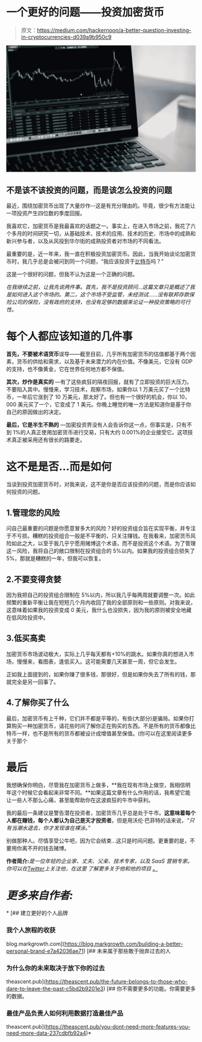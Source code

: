 # 一个更好的问题——投资加密货币

> 原文：<https://medium.com/hackernoon/a-better-question-investing-in-cryptocurrencies-d039a9b950c9>

![](img/a813693ea59e413c4f8cd6f1d33d7436.png)

## 不是该不该投资的问题，而是该怎么投资的问题

最近，围绕加密货币出现了大量炒作--这是有充分理由的。毕竟，很少有方法能让一项投资产生四位数的季度回报。

我喜欢它，加密货币是我最喜欢的话题之一。事实上，在进入市场之前，我花了六个多月的时间研究一切，从基础技术、技术的应用、技术的历史、市场中的成熟和新兴参与者，以及从风投到华尔街的成熟投资者对市场的不同看法。

最重要的是，近一年来，我一直在积极投资加密货币。因此，当我开始谈论加密货币时，我几乎总是会被问到同一个问题，“我应该投资于[比特币](https://hackernoon.com/tagged/bitcoin)吗？”

这是一个很好的问题，但我不认为这是一个正确的问题。

*在我继续之前，让我先说两件事。首先，我不是投资顾问…这篇文章只是概述了我是如何进入这个市场的。第二，这个市场不受监管，未经测试……没有联邦存款保险公司的保险，没有政府的支持，也没有足够的数据来论证一种投资策略的可行性。*

# 每个人都应该知道的几件事

**首先，不要被术语货币**误导——截至目前，几乎所有加密货币的估值都基于两个因素，货币的供给和需求，以及基于未来潜力的内在价值。不像美元，它没有 GDP 的支持，也不像黄金，它在世界任何地方都不保值。

**其次，炒作是真实的** —有了这些疯狂的隔夜回报，就有了立即投资的巨大压力。不要陷入其中。慢慢来，学习技术，观察市场，如果你以 1 万美元买了一个比特币，一年后它涨到了 10 万美元，那太好了。但也有一个很好的机会，你以 10，000 美元买了一个，它变成了 1 美元。你晚上睡觉的唯一方法是知道你是基于你自己的原因做出的决定。

**最后，它是半生不熟的** —加密投资界没有人会告诉你这一点，但事实是，只有不到 1%的人真正使用加密货币进行交易，只有大约 0.001%的企业接受它。这项技术真正被采用还有很长的路要走。

# 这不是是否…而是如何

当谈到投资加密货币时，对我来说，这不是你是否应该投资的问题，而是你应该如何投资的问题。

## 1.管理您的风险

问自己最重要的问题是你愿意冒多大的风险？好的投资组合旨在实现平衡，并专注于不亏损。糟糕的投资组合一般是不平衡的，只关注赚钱。在我看来，加密货币风险如此之大，以至于我几乎宁愿用赌博这个术语，而不是投资这个术语。为了管理这一风险，我将自己的敞口限制在投资组合的 5%以内。如果我的投资组合损失了 5%，那就是糟糕的一年，但我可以恢复。

## 2.不要变得贪婪

因为我把自己的投资组合限制在 5%以内，所以我几乎每两周就要调整一次。如此频繁的重新平衡让我在短短几个月内收回了我的全部原则和一些原则。对我来说，这意味着如果我的投资变成 0 美元，我什么也没损失，因为我的原则被安全地藏在低风险投资中。

## 3.低买高卖

加密货币市场波动极大，实际上几乎每天都有+10%的跳水。如果你真的想进入市场，慢慢来，看图表，逢低买入。这可能需要几天甚至一周，但它会发生。

正如我上面提到的，如果你赚了很多钱，那很好，但是如果你失去了所有的钱，那就完全是另一回事了。

## 4.了解你买了什么

最后，加密货币有上千种，它们并不都是平等的，有些(大部分)是骗局。如果你打算购买一种加密货币，请花些时间了解你正在购买的东西。不是所有的货币都像比特币一样，也不是所有的货币都被设计成增值甚至保值。(你可以在这里阅读更多关于那个

# 最后

我想确保你明白，尽管我在加密货币上做多，**我在现有市场上做空，我相信明年这个时候它会看起来非常不同。**如果这篇文章有什么作用的话，我希望它能让一些人不那么心痛，甚至能帮助你在这波疯狂的牛市中获利。

我的最后一条建议是警告潜在投资者，加密货币几乎总是处于牛市。**这意味着每个人都在赚钱，每个人都认为自己是天才投资者**。但是用沃伦·巴菲特的话来说，*“只有当潮水退去，你才发现谁在裸泳。”*

别做那种人。尽情享受公牛吧，因为它会结束…这只是时间问题。更重要的是，不要用你离不开的钱去赌博。

**作者简介:**[](/@j_r_wi11iams)**是一位年轻的企业家、丈夫、父亲、技术专家，以及 SaaS 营销专家。你可以在*[*Twitter*](http://twitter.com/j_r_wi11iams)*上关注他，在这里* *了解更多关于他和他的项目* [。](http://jesse-williams.com/about)*

# *更多来自作者:*

*[](https://blog.markgrowth.com/building-a-better-personal-brand-e7a42036ae71) [## 建立更好的个人品牌

### 我个人旅程的收获

blog.markgrowth.com](https://blog.markgrowth.com/building-a-better-personal-brand-e7a42036ae71) [](https://theascent.pub/the-future-belongs-to-those-who-dare-to-leave-the-past-c5bd2b9201e3) [## 未来属于那些敢于抛弃过去的人

### 为什么你的未来取决于放下你的过去

theascent.pub](https://theascent.pub/the-future-belongs-to-those-who-dare-to-leave-the-past-c5bd2b9201e3) [](https://theascent.pub/you-dont-need-more-features-you-need-more-data-237cdbfb92a4) [## 你不需要更多的功能。你需要更多的数据。

### 最佳产品负责人如何利用数据打造最佳产品

theascent.pub](https://theascent.pub/you-dont-need-more-features-you-need-more-data-237cdbfb92a4)*